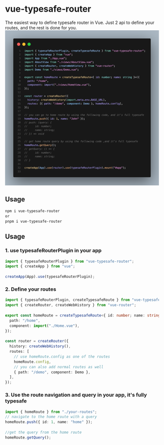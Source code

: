 # vue-typesafe-router

The easiest way to define typesafe router in Vue. Just 2 api to define your routes, and the rest is done for you.
![image](./assets/code.png)

## Usage

```bash
npm i vue-typesafe-router
or
pnpm i vue-typesafe-router
```

## Usage

### 1. use typesafeRouterPlugin in your app

```ts
import { typesafeRouterPlugin } from "vue-typesafe-router";
import { createApp } from "vue";

createApp(App).use(typesafeRouterPlugin);
```

### 2. Define your routes

```ts
import { typesafeRouterPlugin, createTypesafeRoute } from "vue-typesafe-router";
import { createRouter, createWebHistory } from "vue-router";

export const homeRoute = createTypesafeRoute<{ id: number; name: string }>({
  path: "/home",
  component: import("./Home.vue"),
});

const router = createRouter({
  history: createWebHistory(),
  routes: [
    // use homeRoute.config as one of the routes
    homeRoute.config,
    // you can also add normal routes as well
    { path: "/demo", component: Demo },
  ],
});
```

### 3. Use the route navigation and query in your app, it's fully typesafe

```ts
import { homeRoute } from "./your-routes";
// navigate to the home route with a query
homeRoute.push({ id: 1, name: "home" });

//get the query from the home route
homeRoute.getQuery();
```
